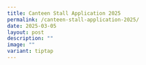 ```yaml
---
title: Canteen Stall Application 2025
permalink: /canteen-stall-application-2025/
date: 2025-03-05
layout: post
description: ""
image: ""
variant: tiptap
---
```

